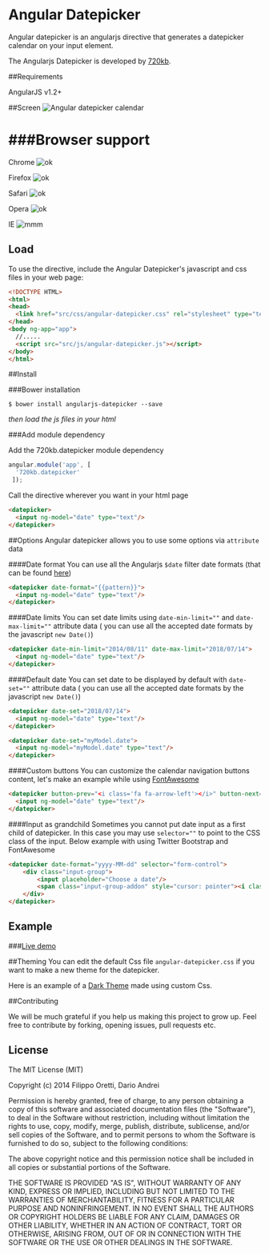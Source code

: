 Angular Datepicker
==================


Angular datepicker is an angularjs directive that generates a datepicker calendar on your input element.

The Angularjs Datepicker is developed by [720kb](http://720kb.net).

##Requirements


AngularJS v1.2+

##Screen
![Angular datepicker calendar](http://i.imgur.com/44ut0ET.png)

###Browser support
=======

Chrome ![ok](http://i.imgur.com/CK8qxk1.png)

Firefox ![ok](http://i.imgur.com/CK8qxk1.png)

Safari ![ok](http://i.imgur.com/CK8qxk1.png)

Opera ![ok](http://i.imgur.com/CK8qxk1.png)

IE ![mmm](http://i.imgur.com/iAIwqCL.png)


## Load

To use the directive, include the Angular Datepicker's javascript and css files in your web page:

```html
<!DOCTYPE HTML>
<html>
<head>
  <link href="src/css/angular-datepicker.css" rel="stylesheet" type="text/css" />
</head>
<body ng-app="app">
  //.....
  <script src="src/js/angular-datepicker.js"></script>
</body>
</html>
```

##Install

###Bower installation

```
$ bower install angularjs-datepicker --save
```

_then load the js files in your html_

###Add module dependency

Add the 720kb.datepicker module dependency

```js
angular.module('app', [
  '720kb.datepicker'
 ]);
```


Call the directive wherever you want in your html page

```html
<datepicker>
  <input ng-model="date" type="text"/>
</datepicker>
```
##Options
Angular datepicker allows you to use some options via `attribute` data

####Date format
You can use all the Angularjs `$date` filter date formats (that can be found [here](https://docs.angularjs.org/api/ng/filter/date))

```html
<datepicker date-format="{{pattern}}">
  <input ng-model="date" type="text"/>
</datepicker>
```
####Date limits
You can set date limits using `date-min-limit=""` and `date-max-limit=""` attribute data ( you can use all the accepted date formats by the javascript `new Date()`)

```html
<datepicker date-min-limit="2014/08/11" date-max-limit="2018/07/14">
  <input ng-model="date" type="text"/>
</datepicker>
```

####Default date
You can set date to be displayed by default with `date-set=""` attribute data ( you can use all the accepted date formats by the javascript `new Date()`)

```html
<datepicker date-set="2018/07/14">
  <input ng-model="date" type="text"/>
</datepicker>

<datepicker date-set="myModel.date">
  <input ng-model="myModel.date" type="text"/>
</datepicker>
```

####Custom buttons
You can customize the calendar navigation buttons content, let's make an example while using [FontAwesome](http://fontawesome.io)

```html
<datepicker button-prev="<i class='fa fa-arrow-left'></i>" button-next="<i class='fa fa-arrow-right'></i>">
  <input ng-model="date" type="text"/>
</datepicker>
```

####Input as grandchild
Sometimes you cannot put date input as a first child of datepicker. In this case you may use `selector=""` to point to the CSS class of the input. Below example with using Twitter Bootstrap and FontAwesome 

```html
<datepicker date-format="yyyy-MM-dd" selector="form-control">
    <div class="input-group">
        <input placeholder="Choose a date"/>
        <span class="input-group-addon" style="cursor: pointer"><i class="fa fa-lg fa-calendar"></i></span>
    </div>
</datepicker>
```

## Example

###[Live demo](https://720kb.github.io/angular-datepicker)

##Theming
You can edit the default Css file `angular-datepicker.css` if you want to make a new theme for the datepicker.

Here is an example of a [Dark Theme](http://codepen.io/45kb/pen/bjslv) made using custom Css.

##Contributing

We will be much grateful if you help us making this project to grow up.
Feel free to contribute by forking, opening issues, pull requests etc.

## License

The MIT License (MIT)

Copyright (c) 2014 Filippo Oretti, Dario Andrei

Permission is hereby granted, free of charge, to any person obtaining a copy of this software and associated documentation files (the "Software"), to deal in the Software without restriction, including without limitation the rights to use, copy, modify, merge, publish, distribute, sublicense, and/or sell copies of the Software, and to permit persons to whom the Software is furnished to do so, subject to the following conditions:

The above copyright notice and this permission notice shall be included in all copies or substantial portions of the Software.

THE SOFTWARE IS PROVIDED "AS IS", WITHOUT WARRANTY OF ANY KIND, EXPRESS OR IMPLIED, INCLUDING BUT NOT LIMITED TO THE WARRANTIES OF MERCHANTABILITY, FITNESS FOR A PARTICULAR PURPOSE AND NONINFRINGEMENT. IN NO EVENT SHALL THE AUTHORS OR COPYRIGHT HOLDERS BE LIABLE FOR ANY CLAIM, DAMAGES OR OTHER LIABILITY, WHETHER IN AN ACTION OF CONTRACT, TORT OR OTHERWISE, ARISING FROM, OUT OF OR IN CONNECTION WITH THE SOFTWARE OR THE USE OR OTHER DEALINGS IN THE SOFTWARE.
